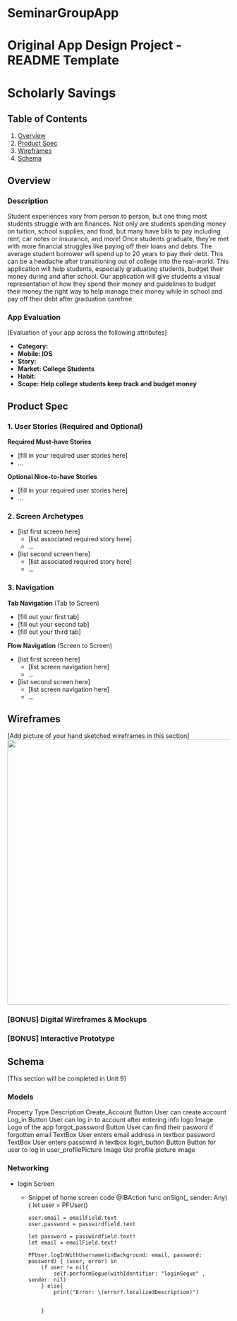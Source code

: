 # SeminarGroupApp 

Original App Design Project - README Template
===

# Scholarly Savings

## Table of Contents
1. [Overview](#Overview)
1. [Product Spec](#Product-Spec)
1. [Wireframes](#Wireframes)
2. [Schema](#Schema)

## Overview
### Description
Student experiences vary from person to person, but one thing most students struggle with are finances. Not only are students spending money on tuition, school supplies, and food, but many have bills to pay including rent, car notes or insurance, and more! Once students graduate, they’re met with more financial struggles like paying off their loans and debts. The average student borrower will spend up to 20 years to pay their debt. This can be a headache after transitioning out of college into the real-world. This application will help students, especially graduating students, budget their money during and after school. Our application will give students a visual representation of how they spend their money and guidelines to budget their money the right way to help manage their money while in school and pay off their debt after graduation carefree.

### App Evaluation
[Evaluation of your app across the following attributes]
- **Category:**
- **Mobile: IOS**
- **Story:**
- **Market: College Students**
- **Habit:**
- **Scope: Help college students keep track and budget money**

## Product Spec

### 1. User Stories (Required and Optional)

**Required Must-have Stories**

* [fill in your required user stories here]
* ...

**Optional Nice-to-have Stories**

* [fill in your required user stories here]
* ...

### 2. Screen Archetypes

* [list first screen here]
   * [list associated required story here]
   * ...
* [list second screen here]
   * [list associated required story here]
   * ...

### 3. Navigation

**Tab Navigation** (Tab to Screen)

* [fill out your first tab]
* [fill out your second tab]
* [fill out your third tab]

**Flow Navigation** (Screen to Screen)

* [list first screen here]
   * [list screen navigation here]
   * ...
* [list second screen here]
   * [list screen navigation here]
   * ...

## Wireframes
[Add picture of your hand sketched wireframes in this section]
<img src="YOUR_WIREFRAME_IMAGE_URL" width=600>

### [BONUS] Digital Wireframes & Mockups

### [BONUS] Interactive Prototype

## Schema 
[This section will be completed in Unit 9]
### Models
Property                   Type              Description
Create_Account            Button            User can create account
Log_in                    Button            User can log in to account after entering info
logo                      Image             Logo of the app
forgot_password           Button            User can find their pasword if forgotten
email                     TextBox           User enters email address in textbox
password                  TextBox           User enters passowrd in textbox
login_button              Button            Button for user to log in
user_profilePicture       Image             Usr profile picture image


### Networking
- login Screen
  - Snippet of home screen code
  @IBAction func onSign(_ sender: Any) {
        let user = PFUser()
        
        user.email = emailField.text
        user.password = passwirdfield.text
         
        let password = passwirdfield.text!
        let email = emailField.text!
        
        PFUser.logInWithUsername(inBackground: email, password: password) { (user, error) in
            if user != nil{
                self.performSegue(withIdentifier: "loginSegue" , sender: nil)
            } else{
                print("Error: \(error?.localizedDescription)")
                
                
            }

